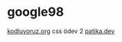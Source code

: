 # google98
[kodluyoruz.org](https://www.kodluyoruz.org) css ödev 2
[patika.dev](https://www.patika.dev)